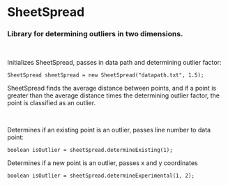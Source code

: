<h1>SheetSpread</h1>
<h3>Library for determining outliers in two dimensions.</h3>

<br>

<p>Initializes SheetSpread, passes in data path and determining outlier factor:</p>
<code>SheetSpread sheetSpread = new SheetSpread("datapath.txt", 1.5);</code>
<p>SheetSpread finds the average distance between points, and if a point is greater than the average distance times the determining outlier factor, the point is classified as an outlier.</p>

<br>

<p>Determines if an existing point is an outlier, passes line number to data point:</p>
<code>boolean isOutlier = sheetSpread.determineExisting(1);</code>

<br>

<p>Determines if a new point is an outlier, passes x and y coordinates</p>
<code>boolean isOutlier = sheetSpread.determineExperimental(1, 2);</code>
